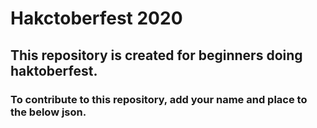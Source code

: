 # Hakctoberfest 2020
## This repository is created for beginners doing haktoberfest.

### To contribute to this repository, add your name and place to the below json.
